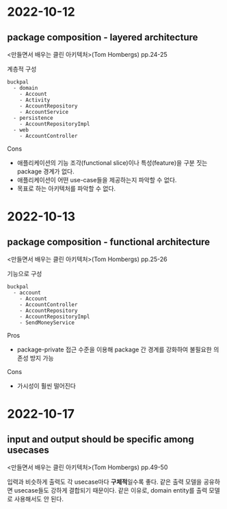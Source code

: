 # 2022-10-12
## package composition - layered architecture
<만들면서 배우는 클린 아키텍처>(Tom Hombergs) pp.24-25

계층적 구성
```
buckpal
  - domain
    - Account
    - Activity
    - AccountRepository
    - AccountService
  - persistence
    - AccountRepositoryImpl
  - web
    - AccountController
```

Cons
- 애플리케이션의 기능 조각(functional slice)이나 특성(feature)을 구분 짓는 package 경계가 없다.
- 애플리케이션이 어떤 use-case들을 제공하는지 파악할 수 없다.
- 목표로 하는 아키텍처를 파악할 수 없다.

# 2022-10-13
## package composition - functional architecture
<만들면서 배우는 클린 아키텍처>(Tom Hombergs) pp.25-26

기능으로 구성
```
buckpal
  - account
    - Account
    - AccountController
    - AccountRepository
    - AccountRepositoryImpl
    - SendMoneyService
```

Pros
- package-private 접근 수준을 이용해 package 간 경계를 강화하여 불필요한 의존성 방지 가능

Cons
- 가시성이 훨씬 떨어진다

# 2022-10-17
## input and output should be specific among usecases
<만들면서 배우는 클린 아키텍처>(Tom Hombergs) pp.49-50

입력과 비슷하게 출력도 각 usecase마다 **구체적**일수록 좋다. 같은 출력 모델을 공유하면 usecase들도 강하게 결합되기 때문이다.
같은 이유로, domain entity를 출력 모델로 사용해서도 안 된다.
